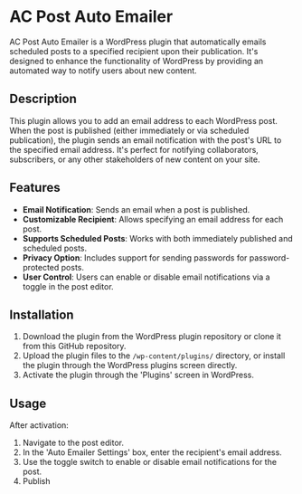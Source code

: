 # AC Post Auto Emailer

AC Post Auto Emailer is a WordPress plugin that automatically emails scheduled posts to a specified recipient upon their publication. It's designed to enhance the functionality of WordPress by providing an automated way to notify users about new content.

## Description

This plugin allows you to add an email address to each WordPress post. When the post is published (either immediately or via scheduled publication), the plugin sends an email notification with the post's URL to the specified email address. It's perfect for notifying collaborators, subscribers, or any other stakeholders of new content on your site.

## Features

- **Email Notification**: Sends an email when a post is published.
- **Customizable Recipient**: Allows specifying an email address for each post.
- **Supports Scheduled Posts**: Works with both immediately published and scheduled posts.
- **Privacy Option**: Includes support for sending passwords for password-protected posts.
- **User Control**: Users can enable or disable email notifications via a toggle in the post editor.

## Installation

1. Download the plugin from the WordPress plugin repository or clone it from this GitHub repository.
2. Upload the plugin files to the `/wp-content/plugins/` directory, or install the plugin through the WordPress plugins screen directly.
3. Activate the plugin through the 'Plugins' screen in WordPress.

## Usage

After activation:
1. Navigate to the post editor.
2. In the 'Auto Emailer Settings' box, enter the recipient's email address.
3. Use the toggle switch to enable or disable email notifications for the post.
4. Publish
